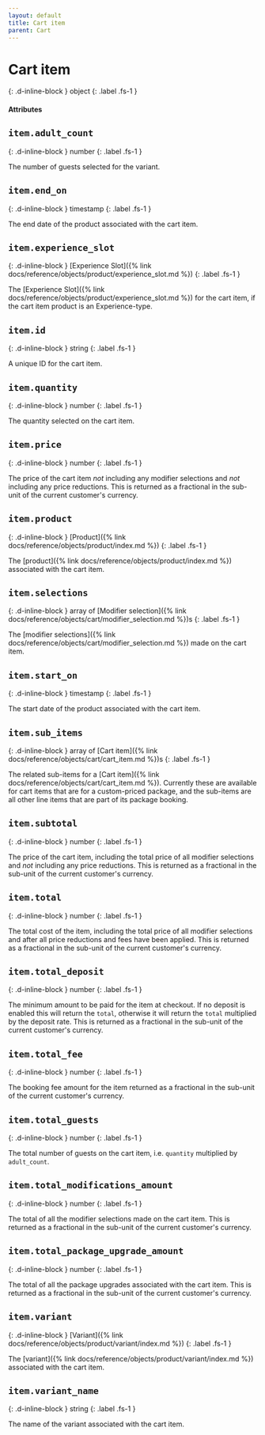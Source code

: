 ```yaml
---
layout: default
title: Cart item
parent: Cart
---
```


# Cart item
{: .d-inline-block }
object
{: .label .fs-1 }

#### Attributes

## `item.adult_count`
{: .d-inline-block }
number
{: .label .fs-1 }

The number of guests selected for the variant.

## `item.end_on`
{: .d-inline-block }
timestamp
{: .label .fs-1 }

The end date of the product associated with the cart item.

## `item.experience_slot`
{: .d-inline-block }
[Experience Slot]({% link docs/reference/objects/product/experience_slot.md %})
{: .label .fs-1 }

The [Experience Slot]({% link docs/reference/objects/product/experience_slot.md
%}) for the cart item, if the cart item product is an Experience-type.

## `item.id`
{: .d-inline-block }
string
{: .label .fs-1 }

A unique ID for the cart item.

## `item.quantity`
{: .d-inline-block }
number
{: .label .fs-1 }

The quantity selected on the cart item.

## `item.price`
{: .d-inline-block }
number
{: .label .fs-1 }

The price of the cart item _not_ including any modifier selections and _not_ including any price reductions. This is returned as a fractional in the sub-unit of the current customer's currency.

## `item.product`
{: .d-inline-block }
[Product]({% link docs/reference/objects/product/index.md %})
{: .label .fs-1 }

The [product]({% link docs/reference/objects/product/index.md %}) associated with the cart item.

## `item.selections`
{: .d-inline-block }
array of [Modifier selection]({% link docs/reference/objects/cart/modifier_selection.md %})s
{: .label .fs-1 }

The [modifier selections]({% link docs/reference/objects/cart/modifier_selection.md %}) made on the cart item.

## `item.start_on`
{: .d-inline-block }
timestamp
{: .label .fs-1 }

The start date of the product associated with the cart item.

## `item.sub_items`
{: .d-inline-block }
array of [Cart item]({% link docs/reference/objects/cart/cart_item.md %})s
{: .label .fs-1 }

The related sub-items for a [Cart item]({% link docs/reference/objects/cart/cart_item.md %}). Currently these are available for cart items that are for a custom-priced package, and the sub-items are all other line items that are part of its package booking.

## `item.subtotal`
{: .d-inline-block }
number
{: .label .fs-1 }

The price of the cart item, including the total price of all modifier selections and _not_ including any price reductions. This is returned as a fractional in the sub-unit of the current customer's currency.

## `item.total`
{: .d-inline-block }
number
{: .label .fs-1 }

The total cost of the item, including the total price of all modifier selections and after all price reductions and fees have been applied. This is returned as a fractional in the sub-unit of the current customer's currency.

## `item.total_deposit`
{: .d-inline-block }
number
{: .label .fs-1 }

The minimum amount to be paid for the item at checkout. If no deposit is enabled this will return the `total`, otherwise it will return the `total` multiplied by the deposit rate. This is returned as a fractional in the sub-unit of the current customer's currency.

## `item.total_fee`
{: .d-inline-block }
number
{: .label .fs-1 }

The booking fee amount for the item returned as a fractional in the sub-unit of the current customer's currency.

## `item.total_guests`
{: .d-inline-block }
number
{: .label .fs-1 }

The total number of guests on the cart item, i.e. `quantity` multiplied by `adult_count`.

## `item.total_modifications_amount`
{: .d-inline-block }
number
{: .label .fs-1 }

The total of all the modifier selections made on the cart item. This is returned as a fractional in the sub-unit of the current customer's currency.

## `item.total_package_upgrade_amount`
{: .d-inline-block }
number
{: .label .fs-1 }

The total of all the package upgrades associated with the cart item. This is returned as a fractional in the sub-unit of the current customer's currency.

## `item.variant`
{: .d-inline-block }
[Variant]({% link docs/reference/objects/product/variant/index.md %})
{: .label .fs-1 }

The [variant]({% link docs/reference/objects/product/variant/index.md %}) associated with the cart item.

## `item.variant_name`
{: .d-inline-block }
string
{: .label .fs-1 }

The name of the variant associated with the cart item.
